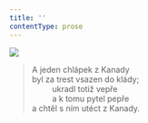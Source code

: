 ```yaml
---
title: ''
contentType: prose
---
```


![](../Images/046.jpg)

> A jeden chlápek z Kanady  
> byl za trest vsazen do klády;  
>          ukradl totiž vepře  
>          a k tomu pytel pepře  
> a chtěl s ním utéct z Kanady.
